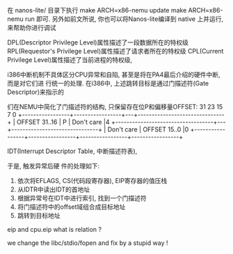 在 nanos-lite/ 目录下执行
make ARCH=x86-nemu update
make ARCH=x86-nemu run
即可. 另外如前文所说, 你也可以将Nanos-lite编译到 native 上并运行, 来帮助你进行调试

DPL(Descriptor Privilege Level)属性描述了一段数据所在的特权级
RPL(Requestor's Privilege Level)属性描述了请求者所在的特权级
CPL(Current Privilege Level)属性描述了当前进程的特权级,

i386中断机制不具体区分CPU异常和自陷, 甚至是将在PA4最后介绍的硬件中断, 而是对它们进
行统一的处理. 在i386中, 上述跳转目标是通过门描述符(Gate Descriptor)来指示的

们在NEMU中简化了门描述符的结构,
只保留存在位P和偏移量OFFSET:
31 23 15 7 0
+-----------------+-----------------+---+-------------------------------+
| OFFSET 31..16 | P | Don't care |4
+-----------------------------------+---+-------------------------------+
| Don't care | OFFSET 15..0 |0
+-----------------+-----------------+-----------------+-----------------+

IDT(Interrupt Descriptor Table, 中断描述符表), 

于是, 触发异常后硬
件的处理如下:
1. 依次将EFLAGS, CS(代码段寄存器), EIP寄存器的值压栈
2. 从IDTR中读出IDT的首地址
3. 根据异常号在IDT中进行索引, 找到一个门描述符
4. 将门描述符中的offset域组合成目标地址
5. 跳转到目标地址




eip and cpu.eip what is relation ?

we change the libc/stdio/fopen and fix by a stupid way !
